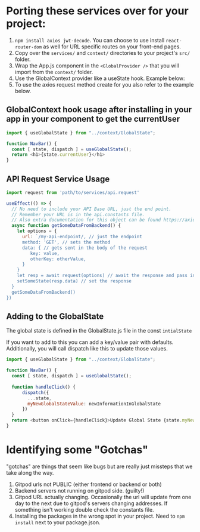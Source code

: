 # Porting these services over for your project:
1. `npm install axios jwt-decode`. You can choose to use install `react-router-dom` as well for URL specific routes on your front-end pages.
1. Copy over the `services/` and `context/` directories to your project's `src/` folder.
1. Wrap the App.js component in the `<GlobalProvider />` that you will import from the `context/` folder.
1. Use the GlobalContext provider like a useState hook. Example below:
1. To use the axios request method create for you also refer to the example below.

## GlobalContext hook usage after installing in your app in your component to get the currentUser
```javascript
import { useGlobalState } from "../context/GlobalState";

function NavBar() {
  const [ state, dispatch ] = useGlobalState();
  return <h1>{state.currentUser}</h1>
}
```

## API Request Service Usage
```javascript
import request from 'path/to/services/api.request'

useEffect(() => {
  // No need to include your API Base URL, just the end point. 
  // Remember your URL is in the api.constants file.
  // Also extra documentation for this object can be found https://axios-http.com/docs/req_config
  async function getSomeDataFromBackend() {
    let options = {
      url: `/my-api-endpoint/, // just the endpoint
      method: 'GET', // sets the method
      data: { // gets sent in the body of the request
         key: value,
         otherKey: otherValue,
      }
    } 
    let resp = await request(options) // await the response and pass in this fancy object of request options
    setSomeState(resp.data) // set the response 
  }
  getSomeDataFromBackend()
})
```

## Adding to the GlobalState
The global state is defined in the GlobalState.js file in the const `intialState`

If you want to add to this you can add a key/value pair with defaults. Additionally, you will call dispatch like this to update those values.

```javascript
import { useGlobalState } from "../context/GlobalState";

function NavBar() {
  const [ state, dispatch ] = useGlobalState();
  
  function handleClick() {
      dispatch({
        ...state,
        myNewGlobalStateValue: newInformationInGlobalState
      })
  }
  return <button onClick={handleClick}>Update Global State {state.myNewGlobalStateValue}</button>
}
```

# Identifying some "Gotchas"
"gotchas" are things that seem like bugs but are really just missteps that we take along the way. 
1. Gitpod urls not PUBLIC (either frontend or backend or both)
2. Backend servers not running on gitpod side. (guilty!)
3. Gitpod URL actually changing. Occasionally the url will update from one day to the next due to gitpod's servers changing addresses. If something isn't working double check the constants file. 
4. Installing the packages in the wrong spot in your project. Need to `npm install` next to your package.json. 


